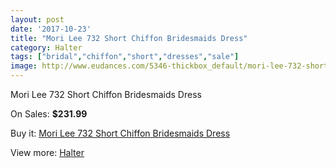```yaml
---
layout: post
date: '2017-10-23'
title: "Mori Lee 732 Short Chiffon Bridesmaids Dress"
category: Halter
tags: ["bridal","chiffon","short","dresses","sale"]
image: http://www.eudances.com/5346-thickbox_default/mori-lee-732-short-chiffon-bridesmaids-dress.jpg
---
```

Mori Lee 732 Short Chiffon Bridesmaids Dress

On Sales: **$231.99**
<a href="https://www.eudances.com/en/halter/1816-mori-lee-732-short-chiffon-bridesmaids-dress.html"><amp-img layout="responsive" width="600" height="600" src="//www.eudances.com/5346-thickbox_default/mori-lee-732-short-chiffon-bridesmaids-dress.jpg" alt="Mori Lee 732 Short Chiffon Bridesmaids Dress 0" /></a>

Buy it: [Mori Lee 732 Short Chiffon Bridesmaids Dress](https://www.eudances.com/en/halter/1816-mori-lee-732-short-chiffon-bridesmaids-dress.html "Mori Lee 732 Short Chiffon Bridesmaids Dress")

View more: [Halter](https://www.eudances.com/en/19-halter "Halter")